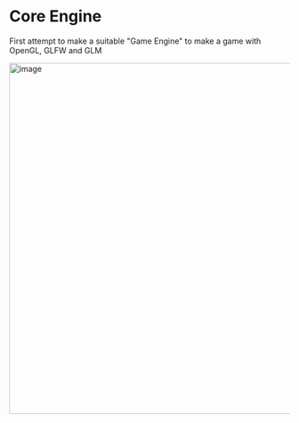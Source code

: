 # Core Engine
First attempt to make a suitable "Game Engine" to make a game with OpenGL, GLFW and GLM

<img width="802" height="632" alt="image" src="https://github.com/user-attachments/assets/b03ec66c-b44e-497c-9f21-b8f8cee49b2d" />
